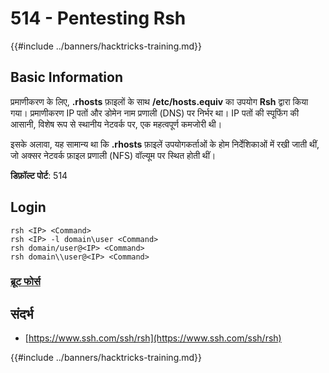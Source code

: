 # 514 - Pentesting Rsh

{{#include ../banners/hacktricks-training.md}}

## Basic Information

प्रमाणीकरण के लिए, **.rhosts** फ़ाइलों के साथ **/etc/hosts.equiv** का उपयोग **Rsh** द्वारा किया गया। प्रमाणीकरण IP पतों और डोमेन नाम प्रणाली (DNS) पर निर्भर था। IP पतों की स्पूफिंग की आसानी, विशेष रूप से स्थानीय नेटवर्क पर, एक महत्वपूर्ण कमजोरी थी।

इसके अलावा, यह सामान्य था कि **.rhosts** फ़ाइलें उपयोगकर्ताओं के होम निर्देशिकाओं में रखी जाती थीं, जो अक्सर नेटवर्क फ़ाइल प्रणाली (NFS) वॉल्यूम पर स्थित होती थीं।

**डिफ़ॉल्ट पोर्ट**: 514

## Login
```
rsh <IP> <Command>
rsh <IP> -l domain\user <Command>
rsh domain/user@<IP> <Command>
rsh domain\\user@<IP> <Command>
```
### [**ब्रूट फोर्स**](../generic-hacking/brute-force.md#rsh)

## संदर्भ

- [https://www.ssh.com/ssh/rsh](https://www.ssh.com/ssh/rsh)

{{#include ../banners/hacktricks-training.md}}
